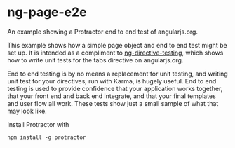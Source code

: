 ng-page-e2e
===========

An example showing a Protractor end to end test of angularjs.org.

This example shows how a simple page object and end to end test might be set up. It is intended as a compliment to [ng-directive-testing](https://github.com/vojtajina/ng-directive-testing), which shows how to write unit tests for the tabs directive on angularjs.org. 

End to end testing is by no means a replacement for unit testing, and writing unit test for your directives, run with Karma, is hugely useful. End to end testing is used to provide confidence that your application works together, that your front end and back end integrate, and that your final templates and user flow all work. These tests show just a small sample of what that may look like.


Install Protractor with

    npm install -g protractor
